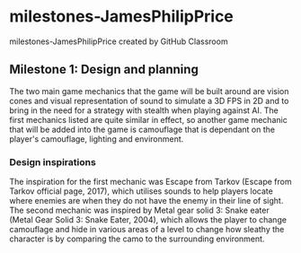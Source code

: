 # milestones-JamesPhilipPrice
milestones-JamesPhilipPrice created by GitHub Classroom
## Milestone 1: Design and planning
The two main game mechanics that the game will be built around are vision cones and visual representation of sound to simulate a 3D FPS in 2D and to bring in the need for a strategy with stealth when playing against AI. The first mechanics listed are quite similar in effect, so another game mechanic that will be added into the game is camouflage that is dependant on the player's camouflage, lighting and environment.

### Design inspirations
The inspiration for the first mechanic was Escape from Tarkov (Escape from Tarkov official page, 2017), which utilises sounds to help players locate where enemies are when they do not have the enemy in their line of sight.
The second mechanic was inspired by Metal gear solid 3: Snake eater (Metal Gear Solid 3: Snake Eater, 2004), which allows the player to change camouflage and hide in various areas of a level to change how sleathy the character is by comparing the camo to the surrounding environment.
